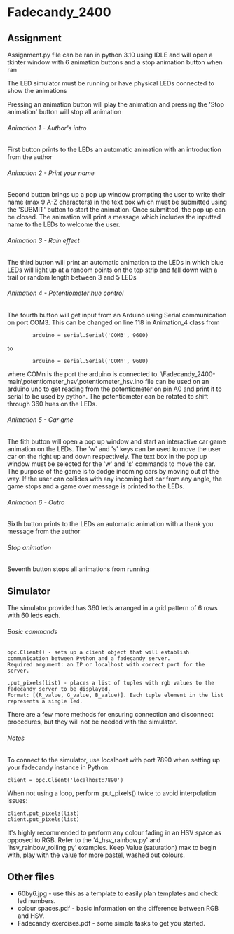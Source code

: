 # Fadecandy_2400

## Assignment

Assignment.py file can be ran in python 3.10 using IDLE and will open a tkinter window with 6 animation buttons and a stop animation button when ran

The LED simulator must be running or have physical LEDs connected to show the animations

Pressing an animation button will play the animation and pressing the 'Stop animation' button will stop all animation

###### Animation 1 - Author's intro

First button prints to the LEDs an automatic animation with an introduction from the author

###### Animation 2 - Print your name

Second button brings up a pop up window prompting the user to write their name (max 9 A-Z characters) in the text box which must be submitted using the 'SUBMIT' button to start the animation. Once submitted, the pop up can be closed. The animation will print a message which includes the inputted name to the LEDs to welcome the user.

###### Animation 3 - Rain effect

The third button will print an automatic animation to the LEDs in which blue LEDs will light up at a random points on the top strip and fall down with a trail or random length between 3 and 5 LEDs

###### Animation 4 - Potentiometer hue control

The fourth button will get input from an Arduino using Serial communication on port COM3. This can be changed on line 118 in Animation_4 class from
```
        arduino = serial.Serial('COM3', 9600)
```
to 
```
        arduino = serial.Serial('COMn', 9600)
```
where COMn is the port the arduino is connected to. \Fadecandy_2400-main\potentiometer_hsv\potentiometer_hsv.ino file can be used on an arduino uno to get reading from the potentiometer on pin A0 and print it to serial to be used by python. The potentiometer can be rotated to shift through 360 hues on the LEDs.

###### Animation 5 - Car gme

The fith button will open a pop up window and start an interactive car game animation on the LEDs. The 'w' and 's' keys can be used to move the user car on the right up and down respectively. The text box in the pop up window must be selected for the 'w' and 's' commands to move the car. The purpose of the game is to dodge incoming cars by moving out of the way. If the user can collides with any incoming bot car from any angle, the game stops and a game over message is printed to the LEDs.

###### Animation 6 - Outro

Sixth button prints to the LEDs an automatic animation with a thank you message from the author

###### Stop animation

Seventh button stops all animations from running

## Simulator

The simulator provided has 360 leds arranged in a grid pattern of 6 rows with 60 leds each.

###### Basic commands
```
opc.Client() - sets up a client object that will establish communication between Python and a fadecandy server.
Required argument: an IP or localhost with correct port for the server.
```

```
.put_pixels(list) - places a list of tuples with rgb values to the fadecandy server to be displayed.
Format: [(R_value, G_value, B_value)]. Each tuple element in the list represents a single led.
```

There are a few more methods for ensuring connection and disconnect procedures, but they will not be needed with the simulator.

###### Notes

To connect to the simulator, use localhost with port 7890 when setting up your fadecandy instance in Python: 
```
client = opc.Client('localhost:7890')
```

When not using a loop, perform .put_pixels() twice to avoid interpolation issues:
```
client.put_pixels(list)
client.put_pixels(list)
```

It's highly recommended to perform any colour fading in an HSV space as opposed to RGB. Refer to the '4_hsv_rainbow.py' and 'hsv_rainbow_rolling.py' examples. Keep Value (saturation) max to begin with, play with the value for more pastel, washed out colours.  

## Other files

- 60by6.jpg - use this as a template to easily plan templates and check led numbers.
- colour spaces.pdf - basic information on the difference between RGB and HSV. 
- Fadecandy exercises.pdf - some simple tasks to get you started.
